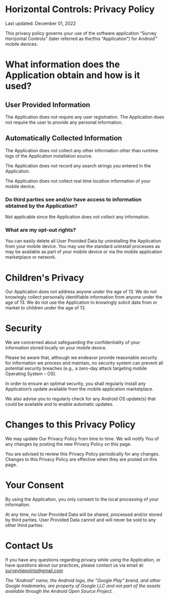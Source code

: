 # Horizontal Controls: Privacy Policy
Last updated: December 01, 2022

This privacy policy governs your use of the software application “Survey Horizontal Controls” 
(later referred as the/this “Application”) for Android™ mobile devices.

# What information does the Application obtain and how is it used?
## User Provided Information
The Application does not require any user registration. The Application does not require the user to provide any 
personal information.

## Automatically Collected Information

The Application does not collect any other information other than runtime logs
of the Application installation source.

The Application does not record any search strings you entered in the Application.

The Application does not collect real time location information of your mobile device.

### Do third parties see and/or have access to information obtained by the Application?
Not applicable since the Application does not collect any information.

### What are my opt-out rights?
You can easily delete all User Provided Data by uninstalling the Application from your mobile device. 
You may use the standard uninstall processes as may be available as part of your mobile device or via the 
mobile application marketplace or network.

# Children's Privacy
Our Application does not address anyone under the age of 13. We do not knowingly collect personally 
identifiable information from anyone under the age of 13. We do not use the Application to knowingly 
solicit data from or market to children under the age of 13.

# Security
We are concerned about safeguarding the confidentiality of your information stored locally on your mobile device.

Please be aware that, although we endeavor provide reasonable security for information we process and maintain, no 
security system can prevent all potential security breaches (e.g., a zero-day attack targeting mobile Operating System – OS).

In order to ensure an optimal security, you shall regularly install any Application’s update available from the mobile 
application marketplace.

We also advise you to regularly check for any Android OS update(s) that could be available and to enable automatic updates.

# Changes to this Privacy Policy
We may update Our Privacy Policy from time to time. We will notify You of any changes by posting the new Privacy 
Policy on this page.

You are advised to review this Privacy Policy periodically for any changes. Changes to this Privacy Policy are 
effective when they are posted on this page.

# Your Consent
By using the Application, you only consent to the local processing of your information.

At any time, no User Provided Data will be shared, processed and/or stored by third 
parties. User Provided Data cannot and will never be sold to any other third parties.

# Contact Us
If you have any questions regarding privacy while using the Application, or have questions about our practices, 
please contact us via email at: surveytiepoints@gmail.com


*The "Android" name, the Android logo, the "Google Play" brand, and other Google trademarks, are property of Google 
LLC and not part of the assets available through the Android Open Source Project.*
